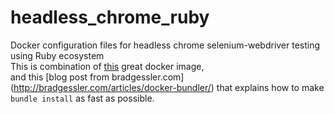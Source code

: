 # headless_chrome_ruby
Docker configuration files for headless chrome selenium-webdriver testing using Ruby ecosystem  
This is combination of [this](https://github.com/jrglee/docker-ruby-chrome) great docker image,  
and this [blog post from bradgessler.com] (http://bradgessler.com/articles/docker-bundler/) that explains how to make `bundle install` as fast as possible.
